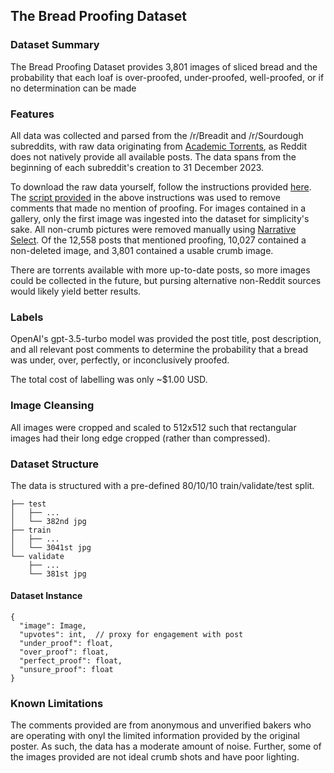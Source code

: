 
## The Bread Proofing Dataset

### Dataset Summary

The Bread Proofing Dataset provides 3,801 images of sliced bread and the probability that each loaf is over-proofed, under-proofed, well-proofed, or 
if no determination can be made 

### Features
All data was collected and parsed from the /r/Breadit and /r/Sourdough subreddits, with raw data originating from 
[Academic Torrents](https://academictorrents.com/details/56aa49f9653ba545f48df2e33679f014d2829c10), as Reddit does not natively provide all available posts. The data spans from the 
beginning of each subreddit's creation to 31 December 2023. 

To download the raw data yourself, follow the instructions provided [here](https://www.reddit.com/r/pushshift/comments/1akrhg3/).
The [script provided](https://github.com/Watchful1/PushshiftDumps/blob/master/scripts/filter_file.py) in the 
above instructions was used to remove comments that made no mention of proofing. For images contained in a gallery, only the
first image was ingested into the dataset for simplicity's sake. All non-crumb pictures were removed manually using 
[Narrative Select](https://narrative.so/select). Of the 12,558 posts that mentioned proofing, 10,027 contained a non-deleted
image, and 3,801 contained a usable crumb image. 

There are torrents available with more up-to-date posts, so more images could be collected in the future, but pursing 
alternative non-Reddit sources would likely yield better results. 

### Labels

OpenAI's gpt-3.5-turbo model was provided the post title, post description, and all relevant post comments to
determine the probability that a bread was under, over, perfectly, or inconclusively proofed. 

The total cost of labelling was only ~$1.00 USD. 

### Image Cleansing 

All images were cropped and scaled to 512x512 such that rectangular images
had their long edge cropped (rather than compressed).

### Dataset Structure

The data is structured with a pre-defined 80/10/10 train/validate/test split. 

```
├── test
│   ├── ...
│   └── 382nd jpg
├── train
│   ├── ...
│   └── 3041st jpg
└── validate
    ├── ... 
    └── 381st jpg
```

#### Dataset Instance

```
{
  "image": Image,
  "upvotes": int,  // proxy for engagement with post
  "under_proof": float,
  "over_proof": float,
  "perfect_proof": float,
  "unsure_proof": float
}
```

### Known Limitations

The comments provided are from anonymous and unverified bakers who are operating with onyl the limited
information provided by the original poster. As such, the data has a moderate amount of noise. 
Further, some of the images provided are not ideal crumb shots and have poor lighting. 